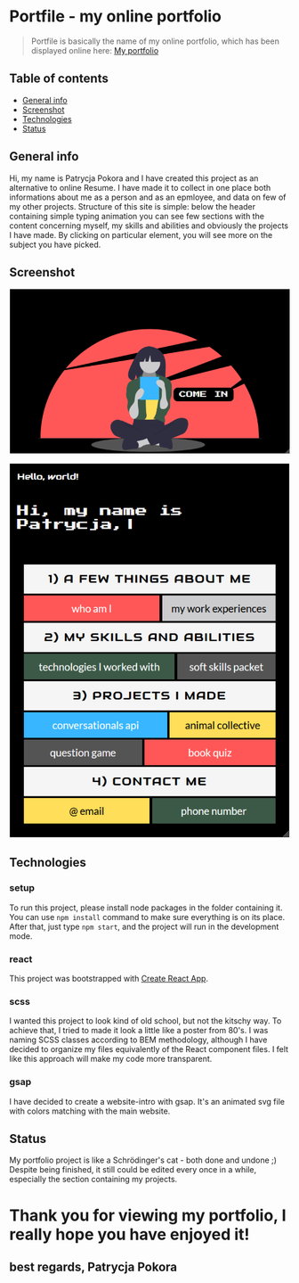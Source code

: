 # Portfile - my online portfolio

> Portfile is basically the name of my online portfolio, which has been displayed online here: [My portfolio](https://pokorra.github.io/portfolio/)

## Table of contents

- [General info](#general-info)
- [Screenshot](#screenshot)
- [Technologies](#technologies)
- [Status](#status)

## General info

Hi, my name is Patrycja Pokora and I have created this project as an alternative to online Resume. I have made it to collect in one place both informations about me as a person and as an epmloyee, and data on few of my other projects. Structure of this site is simple: below the header containing simple typing animation you can see few sections with the content concerning myself, my skills and abilities and obviously the projects I have made. By clicking on particular element, you will see more on the subject you have picked.

## Screenshot

![intro preview](./portfolio_intro.png)

![portfolio preview](./portfolio.png)

## Technologies

### setup

To run this project, please install node packages in the folder containing it. You can use `npm install` command to make sure everything is on its place. After that, just type `npm start`, and the project will run in the development mode.

### react

This project was bootstrapped with [Create React App](https://github.com/facebook/create-react-app).

### scss

I wanted this project to look kind of old school, but not the kitschy way. To achieve that, I tried to made it look a little like a poster from 80's.
I was naming SCSS classes according to BEM methodology, although I have decided to organize my files equivalently of the React component files. I felt like this approach will make my code more transparent.

### gsap

I have decided to create a website-intro with gsap. It's an animated svg file with colors matching with the main website.

## Status

My portfolio project is like a Schrödinger's cat - both done and undone ;) Despite being finished, it still could be edited every once in a while, especially the section containing my projects.

# Thank you for viewing my portfolio, I really hope you have enjoyed it!

## best regards, Patrycja Pokora
